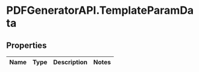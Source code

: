 # PDFGeneratorAPI.TemplateParamData

## Properties

Name | Type | Description | Notes
------------ | ------------- | ------------- | -------------


